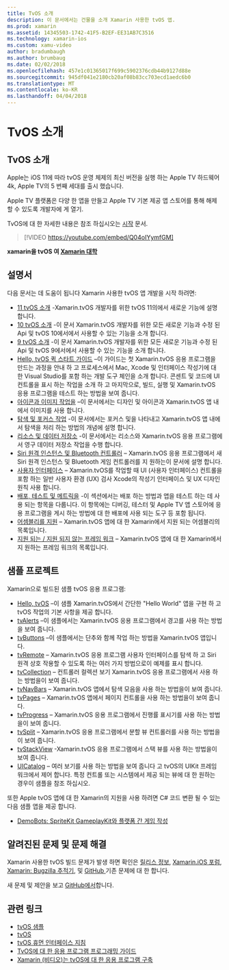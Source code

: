 ```yaml
---
title: TvOS 소개
description: 이 문서에서는 건물을 소개 Xamarin 사용한 tvOS 앱.
ms.prod: xamarin
ms.assetid: 14345503-1742-41F5-B2EF-EE31AB7C3516
ms.technology: xamarin-ios
ms.custom: xamu-video
author: bradumbaugh
ms.author: brumbaug
ms.date: 02/02/2018
ms.openlocfilehash: 457e1c01365017f699c5902376cdb44b9127d88e
ms.sourcegitcommit: 945df041e2180cb20af08b83cc703ecd1aedc6b0
ms.translationtype: MT
ms.contentlocale: ko-KR
ms.lasthandoff: 04/04/2018
---
```

# <a name="introduction-to-tvos"></a>TvOS 소개

## <a name="introducing-tvos"></a>TvOS 소개

Apple는 iOS 11에 따라 tvOS 운영 체제의 최신 버전을 실행 하는 Apple TV 하드웨어 4k, Apple TV의 5 번째 세대를 출시 했습니다.

Apple TV 플랫폼은 다양 한 앱을 만들고 Apple TV 기본 제공 앱 스토어를 통해 해제할 수 있도록 개발자에 게 열기.

TvOS에 대 한 자세한 내용은 참조 하십시오는 [시작](~/ios/tvos/get-started/index.md) 문서.

> [!VIDEO https://youtube.com/embed/Q04oIYymfGM]

**xamarin을 tvOS 여 [Xamarin 대학](https://university.xamarin.com/)**

## <a name="documentation"></a>설명서

다음 문서는 데 도움이 됩니다 Xamarin 사용한 tvOS 앱 개발을 시작 하려면:

- [11 tvOS 소개](~/ios/tvos/platform/introduction-to-tvos11.md) -Xamarin.tvOS 개발자를 위한 tvOS 11의에서 새로운 기능에 설명 합니다.
- [10 tvOS 소개](~/ios/tvos/platform/introduction-to-tvos10/index.md) -이 문서 Xamarin.tvOS 개발자를 위한 모든 새로운 기능과 수정 된 Api 및 tvOS 10에서에서 사용할 수 있는 기능을 소개 합니다.
- [9 tvOS 소개](~/ios/tvos/platform/tvos9.md) -이 문서 Xamarin.tvOS 개발자를 위한 모든 새로운 기능과 수정 된 Api 및 tvOS 9에서에서 사용할 수 있는 기능을 소개 합니다. 
- [Hello, tvOS 퀵 스타트 가이드](~/ios/tvos/get-started/hello-tvos.md) –이 가이드는 첫 Xamarin.tvOS 응용 프로그램을 만드는 과정을 안내 하 고 프로세스에서 Mac, Xcode 및 인터페이스 작성기에 대 한 Visual Studio를 포함 하는 개발 도구 체인을 소개 합니다. 콘센트 및 코드에 UI 컨트롤을 표시 하는 작업을 소개 하 고 마지막으로, 빌드, 실행 및 Xamarin.tvOS 응용 프로그램을 테스트 하는 방법을 보여 줍니다.
- [아이콘과 이미지 작업을](~/ios/tvos/app-fundamentals/icons-images.md) –이 문서에서는 디자인 및 아이콘과 Xamarin.tvOS 앱 내에서 이미지를 사용 합니다.
- [탐색 및 포커스 작업](~/ios/tvos/app-fundamentals/navigation-focus.md) -이 문서에서는 포커스 및을 나타내고 Xamarin.tvOS 앱 내에서 탐색을 처리 하는 방법의 개념에 설명 합니다.
- [리소스 및 데이터 저장소](~/ios/tvos/app-fundamentals/resources-data-storage.md) -이 문서에서는 리소스와 Xamarin.tvOS 응용 프로그램에서 영구 데이터 저장소 작업을 수행 합니다.
- [Siri 원격 인스턴스 및 Bluetooth 컨트롤러](~/ios/tvos/platform/remote-bluetooth.md) – Xamarin.tvOS 응용 프로그램에서 새 Siri 원격 인스턴스 및 Bluetooth 게임 컨트롤러를 지 원하는이 문서에 설명 합니다.
- [사용자 인터페이스](~/ios/tvos/user-interface/index.md) – Xamarin.tvOS를 작업할 때 UI (사용자 인터페이스) 컨트롤을 포함 하는 일반 사용자 환경 (UX) 검사 Xcode의 작성기 인터페이스 및 UX 디자인 원칙 사용 합니다.
- [배포, 테스트 및 메트릭을](~/ios/tvos/deploy-test/index.md) -이 섹션에서는 배포 하는 방법과 앱을 테스트 하는 데 사용 되는 항목을 다룹니다. 이 항목에는 디버깅, 테스터 및 Apple TV 앱 스토어에 응용 프로그램을 게시 하는 방법에 대 한 배포에 사용 되는 도구 등 포함 됩니다.
- [어셈블리를 지원](~/ios/tvos/internals/assemblies.md) – Xamarin.tvOS 앱에 대 한 Xamarin에서 지원 되는 어셈블리의 목록입니다.
- [지원 되는 / 지원 되지 않는 프레임 워크](~/ios/tvos/internals/frameworks.md) – Xamarin.tvOS 앱에 대 한 Xamarin에서 지 원하는 프레임 워크의 목록입니다.

## <a name="sample-projects"></a>샘플 프로젝트

Xamarin으로 빌드된 샘플 tvOS 응용 프로그램:

- [Hello, tvOS](https://developer.xamarin.com/samples/monotouch/tvos/Hello-tvOS/) –이 샘플 Xamarin.tvOS에서 간단한 "Hello World" 앱을 구현 하 고 tvOS 작업의 기본 사항을 제공 합니다.
- [tvAlerts](https://developer.xamarin.com/samples/monotouch/tvos/tvAlerts/) –이 샘플에서는 Xamarin.tvOS 응용 프로그램에서 경고를 사용 하는 방법을 보여 줍니다.
- [tvButtons](https://developer.xamarin.com/samples/monotouch/tvos/tvButtons/) –이 샘플에서는 단추와 함께 작업 하는 방법을 Xamarin.tvOS 앱입니다.
- [tvRemote](https://developer.xamarin.com/samples/monotouch/tvos/tvRemote/) – Xamarin.tvOS 응용 프로그램 사용자 인터페이스를 탐색 하 고 Siri 원격 상호 작용할 수 있도록 하는 여러 가지 방법으로이 예제를 표시 합니다.
- [tvCollection](https://developer.xamarin.com/samples/monotouch/tvos/tvCollection/) – 컨트롤러 컬렉션 보기 Xamarin.tvOS 응용 프로그램에서 사용 하는 방법을이 보여 줍니다.
- [tvNavBars](https://developer.xamarin.com/samples/monotouch/tvos/tvNavBars/) – Xamarin.tvOS 앱에서 탐색 모음을 사용 하는 방법을이 보여 줍니다.
- [tvPages](https://developer.xamarin.com/samples/monotouch/tvos/tvPages/) – Xamarin.tvOS 앱에서 페이지 컨트롤을 사용 하는 방법을이 보여 줍니다.
- [tvProgress](https://developer.xamarin.com/samples/monotouch/tvos/tvProgress/) – Xamarin.tvOS 응용 프로그램에서 진행률 표시기를 사용 하는 방법을이 보여 줍니다.
- [tvSplit](https://developer.xamarin.com/samples/monotouch/tvos/tvSplit/) – Xamarin.tvOS 응용 프로그램에서 분할 뷰 컨트롤러를 사용 하는 방법을이 보여 줍니다.
- [tvStackView](https://developer.xamarin.com/samples/monotouch/tvos/tvStackView/) -Xamarin.tvOS 응용 프로그램에서 스택 뷰를 사용 하는 방법을이 보여 줍니다.
- [UICatalog](https://developer.xamarin.com/samples/monotouch/tvos/UICatalog/) – 여러 보기를 사용 하는 방법을 보여 줍니다 고 tvOS의 UIKit 프레임 워크에서 제어 합니다. 특정 컨트롤 또는 시스템에서 제공 되는 뷰에 대 한 원하는 경우이 샘플을 참조 하십시오.

또한 Apple tvOS 앱에 대 한 Xamarin의 지원을 사용 하려면 C# 코드 변환 될 수 있는 다음 샘플 앱을 제공 합니다.

- [DemoBots: SpriteKit GameplayKit와 플랫폼 간 게임 작성](https://developer.apple.com/library/prerelease/tvos/samplecode/DemoBots/)

## <a name="known-issues-and-troubleshooting"></a>알려진된 문제 및 문제 해결

Xamarin 사용한 tvOS 빌드 문제가 발생 하면 확인은 [릴리스 정보](http://releases.xamarin.com/), [Xamarin.iOS 포럼](https://forums.xamarin.com/categories/ios), [Xamarin: Bugzilla 추적기](https://bugzilla.xamarin.com/query.cgi?product=iOS), 및 [GitHub ](https://github.com/xamarin/xamarin-macios/issues) 기존 문제에 대 한 합니다. 

새 문제 및 제안을 보고 [GitHub에서](https://github.com/xamarin/xamarin-macios/issues)합니다. 


## <a name="related-links"></a>관련 링크

- [tvOS 샘플](https://developer.xamarin.com/samples/tvos/all/)
- [tvOS](https://developer.apple.com/tvos/)
- [tvOS 휴먼 인터페이스 지침](https://developer.apple.com/tvos/human-interface-guidelines/)
- [TvOS에 대 한 응용 프로그램 프로그래밍 가이드](https://developer.apple.com/library/prerelease/tvos/documentation/General/Conceptual/AppleTV_PG/)
- [Xamarin (비디오)는 tvOS에 대 한 응용 프로그램 구축](https://university.xamarin.com/lightninglectures/tvos-with-xamarin)
